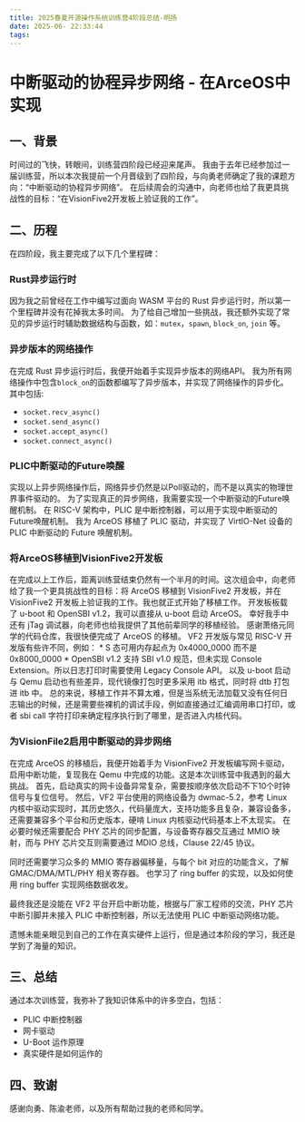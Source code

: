 ```yaml
---
title: 2025春夏开源操作系统训练营4阶段总结-明扬
date: 2025-06- 22:33:44
tags:
---
```

# 中断驱动的协程异步网络 - 在ArceOS中实现

## 一、背景
时间过的飞快，转眼间，训练营四阶段已经迎来尾声。
我由于去年已经参加过一届训练营，所以本次我提前一个月晋级到了四阶段，与向勇老师确定了我的课题方向：“中断驱动的协程异步网络”。
在后续周会的沟通中，向老师也给了我更具挑战性的目标：“在VisionFive2开发板上验证我的工作”。

## 二、历程
在四阶段，我主要完成了以下几个里程碑：

### Rust异步运行时
因为我之前曾经在工作中编写过面向 WASM 平台的 Rust 异步运行时，所以第一个里程碑并没有花掉我太多时间。
为了给自己增加一些挑战，我还额外实现了常见的异步运行时辅助数据结构与函数，如：`mutex`，`spawn`, `block_on`, `join` 等。

### 异步版本的网络操作
在完成 Rust 异步运行时后，我便开始着手实现异步版本的网络API。
我为所有网络操作中包含`block_on`的函数都编写了异步版本，并实现了网络操作的异步化。其中包括:
- `socket.recv_async()`
- `socket.send_async()`
- `socket.accept_async()`
- `socket.connect_async()`


### PLIC中断驱动的Future唤醒
实现以上异步网络操作后，网络异步仍然是以Poll驱动的，而不是以真实的物理世界事件驱动的。
为了实现真正的异步网络，我需要实现一个中断驱动的Future唤醒机制。
在 RISC-V 架构中，PLIC 是中断控制器，可以用于实现中断驱动的Future唤醒机制。
我为 ArceOS 移植了 PLIC 驱动，并实现了 VirtIO-Net 设备的 PLIC 中断驱动的 Future 唤醒机制。

### 将ArceOS移植到VisionFive2开发板
在完成以上工作后，距离训练营结束仍然有一个半月的时间。这次组会中，向老师给了我一个更具挑战性的目标：将 ArceOS 移植到 VisionFive2 开发板，并在 VisionFive2 开发板上验证我的工作。我也就正式开始了移植工作。
开发板板载了 u-boot 和 OpenSBI v1.2，我可以直接从 u-boot 启动 ArceOS。
幸好我手中还有 jTag 调试器，向老师也给我提供了其他前辈同学的移植经验。
感谢萧络元同学的代码仓库，我很快便完成了 ArceOS 的移植。
VF2 开发版与常见 RISC-V 开发版有些许不同，例如：
    * S 态可用内存起点为 0x4000_0000 而不是 0x8000_0000
    * OpenSBI v1.2 支持 SBI v1.0 规范，但未实现 Console Extension。所以日志打印时需要使用 Legacy Console API。
以及 u-boot 启动与 Qemu 启动也有些差异，现代镜像打包时更多采用 itb 格式，同时将 dtb 打包进 itb 中。
总的来说，移植工作并不算太难，但是当系统无法加载又没有任何日志输出的时候，还是需要些裸机的调试手段，例如直接通过汇编调用串口打印，或者 sbi call 字符打印来确定程序执行到了哪里，是否进入内核代码。

### 为VisionFile2启用中断驱动的异步网络
在完成 ArceOS 的移植后，我便开始着手为 VisionFive2 开发板编写网卡驱动，启用中断功能，复现我在 Qemu 中完成的功能。这是本次训练营中我遇到的最大挑战。
首先，启动真实的网卡设备异常复杂，需要按顺序依次启动不下10个时钟信号与复位信号。
然后，VF2 平台使用的网络设备为 dwmac-5.2，参考 Linux 内核中驱动实现时，其历史悠久，代码量庞大，支持功能多且复杂，兼容设备多，还需要兼容多个平台和历史版本，硬啃 Linux 内核驱动代码基本上不太现实。
在必要时候还需要配合 PHY 芯片的同步配置，与设备寄存器交互通过 MMIO 映射，而与 PHY 芯片交互则需要通过 MDIO 总线，Clause 22/45 协议。

同时还需要学习众多的 MMIO 寄存器偏移量，与每个 bit 对应的功能含义，了解 GMAC/DMA/MTL/PHY 相关寄存器。
也学习了 ring buffer 的实现，以及如何使用 ring buffer 实现网络数据收发。

最终我还是没能在 VF2 平台开启中断功能，根据与厂家工程师的交流，PHY 芯片中断引脚并未接入 PLIC 中断控制器，所以无法使用 PLIC 中断驱动网络功能。

遗憾未能亲眼见到自己的工作在真实硬件上运行，但是通过本阶段的学习，我还是学到了海量的知识。

## 三、总结
通过本次训练营，我弥补了我知识体系中的许多空白，包括：
- PLIC 中断控制器
- 网卡驱动
- U-Boot 运作原理
- 真实硬件是如何运作的

## 四、致谢
感谢向勇、陈渝老师，以及所有帮助过我的老师和同学。





